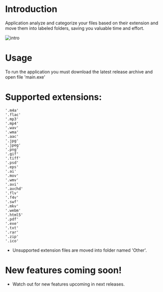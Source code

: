 # Introduction
Application analyze and categorize your files based on their extension and move them into labeled folders, saving you valuable time and effort.


![intro](https://github.com/Adolsik/File-Organizer/assets/75134645/8ce169a2-9589-4de7-8911-0a7d27690973)

# Usage
To run the application you must download the latest release archive and open file 'main.exe'

# Supported extensions:
    '.m4a'
    '.flac'
    '.mp3'
    '.mp4'
    '.wav'
    '.wma' 
    '.aac' 
    '.jpg'
    '.jpeg'
    '.png' 
    '.gif' 
    '.tiff'
    '.psd' 
    '.eps' 
    '.ai' 
    '.mov' 
    '.wmv' 
    '.avi' 
    '.avchd' 
    '.flv' 
    '.f4v' 
    '.swf' 
    '.mkv' 
    '.webm'
    '.html5'
    '.pdf' 
    '.exe' 
    '.txt' 
    '.rar' 
    '.zip'
    '.ico'
- Unsupported extension files are moved into folder named 'Other'.
# New features coming soon!
- Watch out for new features upcoming in next releases.
